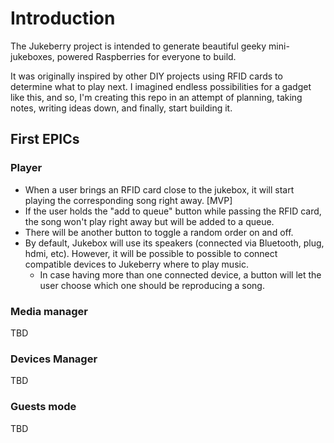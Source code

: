 # Introduction 

The Jukeberry project is intended to generate beautiful geeky mini-jukeboxes, powered Raspberries for everyone to build.

It was originally inspired by other DIY projects using RFID cards to determine what to play next. I imagined endless possibilities for a gadget like this, and so, I'm creating this repo in an attempt of planning, taking notes, writing ideas down, and finally, start building it.

## First EPICs

### Player

* When a user brings an RFID card close to the jukebox, it will start playing the corresponding song right away. [MVP]
* If the user holds the "add to queue" button while passing the RFID card, the song won't play right away but will be added to a queue.
* There will be another button to toggle a random order on and off.
* By default, Jukebox will use its speakers (connected via Bluetooth, plug, hdmi, etc). However, it will be possible to possible to connect compatible devices to Jukeberry where to play music.
  * In case having more than one connected device, a button will let the user choose which one should be reproducing a song.

### Media manager
TBD

### Devices Manager
TBD

### Guests mode
TBD

